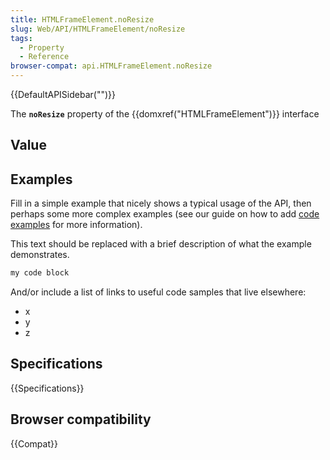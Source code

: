 ```yaml
---
title: HTMLFrameElement.noResize
slug: Web/API/HTMLFrameElement/noResize
tags:
  - Property
  - Reference
browser-compat: api.HTMLFrameElement.noResize
---
```

{{DefaultAPISidebar("")}}

The **`noResize`** property of the {{domxref("HTMLFrameElement")}} interface 

## Value



## Examples

Fill in a simple example that nicely shows a typical usage of the API, then perhaps some more complex examples (see our guide on how to add [code examples](/en-US/docs/MDN/Contribute/Structures/Code_examples) for more information).

This text should be replaced with a brief description of what the example demonstrates.

```js
my code block
```

And/or include a list of links to useful code samples that live elsewhere:

*   x
*   y
*   z

## Specifications

{{Specifications}}

## Browser compatibility

{{Compat}}


